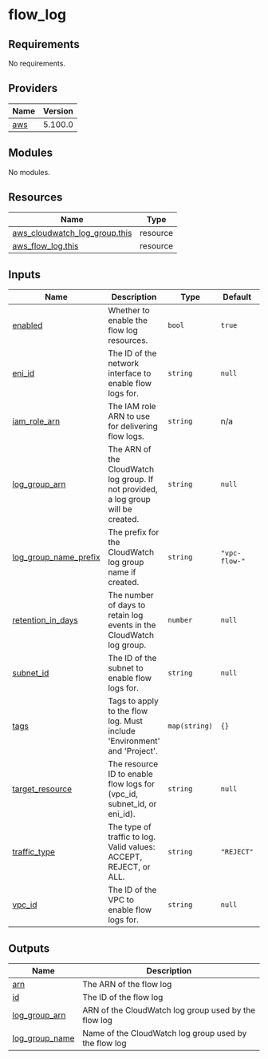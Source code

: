 # flow_log

<!-- BEGIN_TF_DOCS -->
## Requirements

No requirements.

## Providers

| Name | Version |
|------|---------|
| <a name="provider_aws"></a> [aws](#provider\_aws) | 5.100.0 |

## Modules

No modules.

## Resources

| Name | Type |
|------|------|
| [aws_cloudwatch_log_group.this](https://registry.terraform.io/providers/hashicorp/aws/latest/docs/resources/cloudwatch_log_group) | resource |
| [aws_flow_log.this](https://registry.terraform.io/providers/hashicorp/aws/latest/docs/resources/flow_log) | resource |

## Inputs

| Name | Description | Type | Default | Required |
|------|-------------|------|---------|:--------:|
| <a name="input_enabled"></a> [enabled](#input\_enabled) | Whether to enable the flow log resources. | `bool` | `true` | no |
| <a name="input_eni_id"></a> [eni\_id](#input\_eni\_id) | The ID of the network interface to enable flow logs for. | `string` | `null` | no |
| <a name="input_iam_role_arn"></a> [iam\_role\_arn](#input\_iam\_role\_arn) | The IAM role ARN to use for delivering flow logs. | `string` | n/a | yes |
| <a name="input_log_group_arn"></a> [log\_group\_arn](#input\_log\_group\_arn) | The ARN of the CloudWatch log group. If not provided, a log group will be created. | `string` | `null` | no |
| <a name="input_log_group_name_prefix"></a> [log\_group\_name\_prefix](#input\_log\_group\_name\_prefix) | The prefix for the CloudWatch log group name if created. | `string` | `"vpc-flow-"` | no |
| <a name="input_retention_in_days"></a> [retention\_in\_days](#input\_retention\_in\_days) | The number of days to retain log events in the CloudWatch log group. | `number` | `null` | no |
| <a name="input_subnet_id"></a> [subnet\_id](#input\_subnet\_id) | The ID of the subnet to enable flow logs for. | `string` | `null` | no |
| <a name="input_tags"></a> [tags](#input\_tags) | Tags to apply to the flow log. Must include 'Environment' and 'Project'. | `map(string)` | `{}` | no |
| <a name="input_target_resource"></a> [target\_resource](#input\_target\_resource) | The resource ID to enable flow logs for (vpc\_id, subnet\_id, or eni\_id). | `string` | `null` | no |
| <a name="input_traffic_type"></a> [traffic\_type](#input\_traffic\_type) | The type of traffic to log. Valid values: ACCEPT, REJECT, or ALL. | `string` | `"REJECT"` | no |
| <a name="input_vpc_id"></a> [vpc\_id](#input\_vpc\_id) | The ID of the VPC to enable flow logs for. | `string` | `null` | no |

## Outputs

| Name | Description |
|------|-------------|
| <a name="output_arn"></a> [arn](#output\_arn) | The ARN of the flow log |
| <a name="output_id"></a> [id](#output\_id) | The ID of the flow log |
| <a name="output_log_group_arn"></a> [log\_group\_arn](#output\_log\_group\_arn) | ARN of the CloudWatch log group used by the flow log |
| <a name="output_log_group_name"></a> [log\_group\_name](#output\_log\_group\_name) | Name of the CloudWatch log group used by the flow log |
<!-- END_TF_DOCS -->
